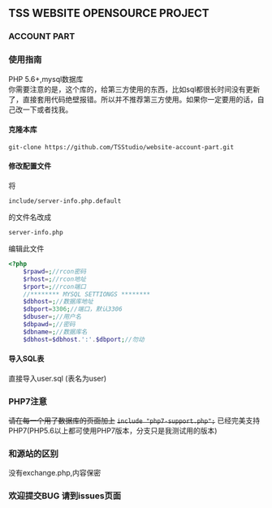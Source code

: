 ## TSS WEBSITE OPENSOURCE PROJECT
### ACCOUNT PART
### 使用指南
PHP 5.6+,mysql数据库  
你需要注意的是，这个库的，给第三方使用的东西，比如sql都很长时间没有更新了，直接套用代码绝壁报错。所以并不推荐第三方使用。如果你一定要用的话，自己改一下或者找我。
#### 克隆本库

`git-clone https://github.com/TSStudio/website-account-part.git`
#### 修改配置文件
将

`include/server-info.php.default`

的文件名改成

`server-info.php`

编辑此文件
```php
<?php    
    $rpawd=;//rcon密码
    $rhost=;//rcon地址
    $rport=;//rcon端口
    //******** MYSQL SETTIONGS ********
    $dbhost=;//数据库地址
    $dbport=3306;//端口，默认3306
    $dbuser=;//用户名
    $dbpawd=;//密码
    $dbname=;//数据库名
    $dbhost=$dbhost.':'.$dbport;//勿动
```
#### 导入SQL表
直接导入user.sql (表名为user)

### PHP7注意
~~请在每一个用了数据库的页面加上~~
~~`include "php7-support.php";`~~
已经完美支持PHP7(PHP5.6以上都可使用PHP7版本，分支只是我测试用的版本)
### 和源站的区别
没有exchange.php,内容保密
### 欢迎提交BUG 请到issues页面